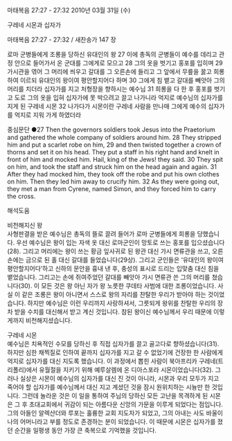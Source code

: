 마태복음 27:27 - 27:32 
2010년 03월 31일 (수)

구레네 시몬과 십자가



마태복음 27:27 - 27:32 / 새찬송가 147 장


로마 군병들에게 조롱을 당하신 유대인의 왕
27 이에 총독의 군병들이 예수를 데리고 관정 안으로 들어가서 온 군대를 그에게로 모으고 28 그의 옷을 벗기고 홍포를 입히며 29 가시관을 엮어 그 머리에 씌우고 갈대를 그 오른손에 들리고 그 앞에서 무릎을 꿇고 희롱하여 이르되 유대인의 왕이여 평안할지어다 하며 30 그에게 침 뱉고 갈대를 빼앗아 그의 머리를 치더라 
십자가를 지고 처형장을 향하시는 예수님
31 희롱을 다 한 후 홍포를 벗기고 도로 그의 옷을 입혀 십자가에 못 박으려고 끌고 나가니라 
억지로 예수님의 십자가를 지게 된 구레네 시몬
32 나가다가 시몬이란 구레네 사람을 만나매 그에게 예수의 십자가를 억지로 지워 가게 하였더라  

중심문단 ●27 Then the governors soldiers took Jesus into the Praetorium and gathered the whole company of soldiers around him. 28 They stripped him and put a scarlet robe on him, 29 and then twisted together a crown of thorns and set it on his head. They put a staff in his right hand and knelt in front of him and mocked him. Hail, king of the Jews! they said. 30 They spit on him, and took the staff and struck him on the head again and again. 31 After they had mocked him, they took off the robe and put his own clothes on him. Then they led him away to crucify him. 32 As they were going out, they met a man from Cyrene, named Simon, and they forced him to carry the cross.

해석도움





비천해지신 왕  
사형판결을 받은 예수님은 총독의 뜰로 끌려 들어가 로마 군병들에게 희롱을 당했습니다. 우선 예수님은 왕이 입는 자색 옷 대신 로마군인이 망토로 쓰는 홍포를 입으셨습니다(28). 그리고 머리에는 왕이 쓰는 황금 잎사귀로 된 왕관 대신 가시 면류관을 쓰고, 오른손에는 금으로 된 홀 대신 갈대를 들었습니다(29상). 그리고 군인들은 ‘유대인의 왕이여 평안할지어다’하고 신하의 문안을 흉내 낸 후, 충성의 표시로 드리는 입맞춤 대신 침을 뱉었습니다. 그리고는 손에 쥐여주었던 갈대를 빼앗아 가시 면류관 쓴 그의 머리를 쳤습니다(30). 이 모든 것은 왕 아닌 자가 왕 노릇한 쿠데타 사범에 대한 조롱이었습니다. 사실 이 같은 조롱은 왕이 아니면서 스스로 왕의 자리를 찬탈한 우리가 받아야 하는 것이었습니다. 하지만 예수님은 이런 우리까지 사랑하셔서, 그릇되게 왕위를 찬탈한 우리의 장차 받을 수치를 대신해서 받고 계신 것입니다. 참된 왕이신 예수님께서 우리 때문에 이렇게까지 비천해지셨습니다.  

구레네 시몬  
예수님은 치욕적인 수모를 당하신 후 직접 십자가를 끌고 골고다로 향하셨습니다(31). 하지만 심한 채찍질로 인하여 끝까지 십자가를 지고 갈 수 없었기에 건장한 한 사람에게 억지로 십자가를 대신 지도록 했습니다. 이 과정에서 뽑힌 사람이 북아프리카 구레네(트리폴리)에서 유월절을 지키기 위해 예루살렘에 온 디아스포라 시몬이었습니다(32). 그러나 실상은 시몬이 예수님의 십자가를 대신 진 것이 아니라, 시몬과 우리 모두가 지고 죽어야 할 십자가를 예수님께서 대신 지고 계셨던 것을 잠시 원위치하는 시늉만 한 것입니다. 그런데 놀라운 것은 이 일을 통하여 주님의 당하신 모든 고난을 목격하게 된 시몬은 그 후 초대교회에서 귀감이 되는 아름다운 신앙의 가문을 이루게 되었다는 점입니다. 그의 아들인 알렉산더와 루포는 훌륭한 교회 지도자가 되었고, 그의 아내는 사도 바울이 나의 어머니라고 부를 정도로 존경하는 분이 되었습니다. 이 때문에 시몬은 십자가를 졌던 순간을 일평생 동안 가장 큰 축복으로 기억했을 것입니다.